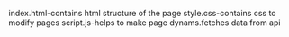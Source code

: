 index.html-contains html structure of the page
style.css-contains css to modify pages
script.js-helps to make page dynams.fetches data from api
